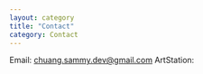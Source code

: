 ```yaml
---
layout: category
title: "Contact"
category: Contact
---
```


Email: chuang.sammy.dev@gmail.com
ArtStation: 